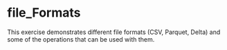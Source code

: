 # file_Formats
This exercise demonstrates different file formats (CSV, Parquet, Delta) and some of the operations that can be used with them.

